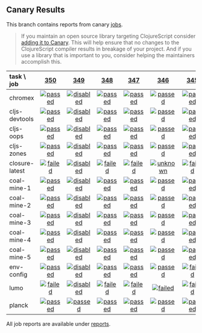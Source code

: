 ## Canary Results

This branch contains reports from canary [jobs](https://github.com/cljs-oss/canary/tree/jobs).

> If you maintain an open source library targeting ClojureScript consider [adding it to Canary](https://github.com/cljs-oss/canary/tree/master#how-to-participate). This will help ensure that no changes to the ClojureScript compiler results in breakage of your project. And if you use a library that is important to you, consider helping the maintainers accomplish this.

[//]: # (begin_overview_table)

| task \ job | <a href="reports/2018/04/15/job-000350-1.10.271-132d3aa" title="job #350 finished on 2018-04-15">350</a> | <a href="reports/2018/04/14/job-000349-1.10.271-132d3aa" title="job #349 finished on 2018-04-14">349</a> | <a href="reports/2018/04/14/job-000348-1.10.271-132d3aa" title="job #348 finished on 2018-04-14">348</a> | <a href="reports/2018/04/13/job-000347-1.10.264-d31917e" title="job #347 finished on 2018-04-13">347</a> | <a href="reports/2018/04/12/job-000346-1.10.264-d31917e" title="job #346 finished on 2018-04-12">346</a> | <a href="reports/2018/04/11/job-000345-1.10.264-d31917e" title="job #345 finished on 2018-04-11">345</a> | <a href="reports/2018/04/10/job-000344-1.10.264-d31917e" title="job #344 finished on 2018-04-10">344</a> | <a href="reports/2018/04/09/job-000343-1.10.264-d31917e" title="job #343 finished on 2018-04-09">343</a> | <a href="reports/2018/04/08/job-000342-1.10.264-d31917e" title="job #342 finished on 2018-04-08">342</a> | <a href="reports/2018/04/07/job-000341-1.10.264-d31917e" title="job #341 finished on 2018-04-07">341</a> |
| :--- | :---: | :---: | :---: | :---: | :---: | :---: | :---: | :---: | :---: | :---: |
| chromex | <a href="reports/2018/04/15/job-000350-1.10.271-132d3aa#-chromex"><img title="passed" src="http://box.binaryage.com/s-passed.svg"><a> | <a href="reports/2018/04/14/job-000349-1.10.271-132d3aa#-chromex"><img title="disabled" src="http://box.binaryage.com/s-disabled.svg"><a> | <a href="reports/2018/04/14/job-000348-1.10.271-132d3aa#-chromex"><img title="passed" src="http://box.binaryage.com/s-passed.svg"><a> | <a href="reports/2018/04/13/job-000347-1.10.264-d31917e#-chromex"><img title="passed" src="http://box.binaryage.com/s-passed.svg"><a> | <a href="reports/2018/04/12/job-000346-1.10.264-d31917e#-chromex"><img title="passed" src="http://box.binaryage.com/s-passed.svg"><a> | <a href="reports/2018/04/11/job-000345-1.10.264-d31917e#-chromex"><img title="passed" src="http://box.binaryage.com/s-passed.svg"><a> | <a href="reports/2018/04/10/job-000344-1.10.264-d31917e#-chromex"><img title="passed" src="http://box.binaryage.com/s-passed.svg"><a> | <a href="reports/2018/04/09/job-000343-1.10.264-d31917e#-chromex"><img title="passed" src="http://box.binaryage.com/s-passed.svg"><a> | <a href="reports/2018/04/08/job-000342-1.10.264-d31917e#-chromex"><img title="passed" src="http://box.binaryage.com/s-passed.svg"><a> | <a href="reports/2018/04/07/job-000341-1.10.264-d31917e#-chromex"><img title="passed" src="http://box.binaryage.com/s-passed.svg"><a> |
| cljs-devtools | <a href="reports/2018/04/15/job-000350-1.10.271-132d3aa#-cljs-devtools"><img title="passed" src="http://box.binaryage.com/s-passed.svg"><a> | <a href="reports/2018/04/14/job-000349-1.10.271-132d3aa#-cljs-devtools"><img title="disabled" src="http://box.binaryage.com/s-disabled.svg"><a> | <a href="reports/2018/04/14/job-000348-1.10.271-132d3aa#-cljs-devtools"><img title="passed" src="http://box.binaryage.com/s-passed.svg"><a> | <a href="reports/2018/04/13/job-000347-1.10.264-d31917e#-cljs-devtools"><img title="passed" src="http://box.binaryage.com/s-passed.svg"><a> | <a href="reports/2018/04/12/job-000346-1.10.264-d31917e#-cljs-devtools"><img title="passed" src="http://box.binaryage.com/s-passed.svg"><a> | <a href="reports/2018/04/11/job-000345-1.10.264-d31917e#-cljs-devtools"><img title="passed" src="http://box.binaryage.com/s-passed.svg"><a> | <a href="reports/2018/04/10/job-000344-1.10.264-d31917e#-cljs-devtools"><img title="passed" src="http://box.binaryage.com/s-passed.svg"><a> | <a href="reports/2018/04/09/job-000343-1.10.264-d31917e#-cljs-devtools"><img title="passed" src="http://box.binaryage.com/s-passed.svg"><a> | <a href="reports/2018/04/08/job-000342-1.10.264-d31917e#-cljs-devtools"><img title="passed" src="http://box.binaryage.com/s-passed.svg"><a> | <a href="reports/2018/04/07/job-000341-1.10.264-d31917e#-cljs-devtools"><img title="passed" src="http://box.binaryage.com/s-passed.svg"><a> |
| cljs-oops | <a href="reports/2018/04/15/job-000350-1.10.271-132d3aa#-cljs-oops"><img title="passed" src="http://box.binaryage.com/s-passed.svg"><a> | <a href="reports/2018/04/14/job-000349-1.10.271-132d3aa#-cljs-oops"><img title="disabled" src="http://box.binaryage.com/s-disabled.svg"><a> | <a href="reports/2018/04/14/job-000348-1.10.271-132d3aa#-cljs-oops"><img title="passed" src="http://box.binaryage.com/s-passed.svg"><a> | <a href="reports/2018/04/13/job-000347-1.10.264-d31917e#-cljs-oops"><img title="passed" src="http://box.binaryage.com/s-passed.svg"><a> | <a href="reports/2018/04/12/job-000346-1.10.264-d31917e#-cljs-oops"><img title="passed" src="http://box.binaryage.com/s-passed.svg"><a> | <a href="reports/2018/04/11/job-000345-1.10.264-d31917e#-cljs-oops"><img title="passed" src="http://box.binaryage.com/s-passed.svg"><a> | <a href="reports/2018/04/10/job-000344-1.10.264-d31917e#-cljs-oops"><img title="passed" src="http://box.binaryage.com/s-passed.svg"><a> | <a href="reports/2018/04/09/job-000343-1.10.264-d31917e#-cljs-oops"><img title="passed" src="http://box.binaryage.com/s-passed.svg"><a> | <a href="reports/2018/04/08/job-000342-1.10.264-d31917e#-cljs-oops"><img title="passed" src="http://box.binaryage.com/s-passed.svg"><a> | <a href="reports/2018/04/07/job-000341-1.10.264-d31917e#-cljs-oops"><img title="passed" src="http://box.binaryage.com/s-passed.svg"><a> |
| cljs-zones | <a href="reports/2018/04/15/job-000350-1.10.271-132d3aa#-cljs-zones"><img title="passed" src="http://box.binaryage.com/s-passed.svg"><a> | <a href="reports/2018/04/14/job-000349-1.10.271-132d3aa#-cljs-zones"><img title="disabled" src="http://box.binaryage.com/s-disabled.svg"><a> | <a href="reports/2018/04/14/job-000348-1.10.271-132d3aa#-cljs-zones"><img title="passed" src="http://box.binaryage.com/s-passed.svg"><a> | <a href="reports/2018/04/13/job-000347-1.10.264-d31917e#-cljs-zones"><img title="passed" src="http://box.binaryage.com/s-passed.svg"><a> | <a href="reports/2018/04/12/job-000346-1.10.264-d31917e#-cljs-zones"><img title="passed" src="http://box.binaryage.com/s-passed.svg"><a> | <a href="reports/2018/04/11/job-000345-1.10.264-d31917e#-cljs-zones"><img title="passed" src="http://box.binaryage.com/s-passed.svg"><a> | <a href="reports/2018/04/10/job-000344-1.10.264-d31917e#-cljs-zones"><img title="passed" src="http://box.binaryage.com/s-passed.svg"><a> | <a href="reports/2018/04/09/job-000343-1.10.264-d31917e#-cljs-zones"><img title="passed" src="http://box.binaryage.com/s-passed.svg"><a> | <a href="reports/2018/04/08/job-000342-1.10.264-d31917e#-cljs-zones"><img title="passed" src="http://box.binaryage.com/s-passed.svg"><a> | <a href="reports/2018/04/07/job-000341-1.10.264-d31917e#-cljs-zones"><img title="passed" src="http://box.binaryage.com/s-passed.svg"><a> |
| closure-latest | <a href="reports/2018/04/15/job-000350-1.10.271-132d3aa#-closure-latest"><img title="failed" src="http://box.binaryage.com/s-failed.svg"><a> | <a href="reports/2018/04/14/job-000349-1.10.271-132d3aa#-closure-latest"><img title="disabled" src="http://box.binaryage.com/s-disabled.svg"><a> | <a href="reports/2018/04/14/job-000348-1.10.271-132d3aa#-closure-latest"><img title="failed" src="http://box.binaryage.com/s-failed.svg"><a> | <a href="reports/2018/04/13/job-000347-1.10.264-d31917e#-closure-latest"><img title="failed" src="http://box.binaryage.com/s-failed.svg"><a> | <a href="reports/2018/04/12/job-000346-1.10.264-d31917e#-closure-latest"><img title="unknown" src="http://box.binaryage.com/s-unknown.svg"><a> | <a href="reports/2018/04/11/job-000345-1.10.264-d31917e#-closure-latest"><img title="failed" src="http://box.binaryage.com/s-failed.svg"><a> | <a href="reports/2018/04/10/job-000344-1.10.264-d31917e#-closure-latest"><img title="failed" src="http://box.binaryage.com/s-failed.svg"><a> | <a href="reports/2018/04/09/job-000343-1.10.264-d31917e#-closure-latest"><img title="failed" src="http://box.binaryage.com/s-failed.svg"><a> | <a href="reports/2018/04/08/job-000342-1.10.264-d31917e#-closure-latest"><img title="failed" src="http://box.binaryage.com/s-failed.svg"><a> | <a href="reports/2018/04/07/job-000341-1.10.264-d31917e#-closure-latest"><img title="passed" src="http://box.binaryage.com/s-passed.svg"><a> |
| coal-mine-1 | <a href="reports/2018/04/15/job-000350-1.10.271-132d3aa#-coal-mine-1"><img title="passed" src="http://box.binaryage.com/s-passed.svg"><a> | <a href="reports/2018/04/14/job-000349-1.10.271-132d3aa#-coal-mine-1"><img title="disabled" src="http://box.binaryage.com/s-disabled.svg"><a> | <a href="reports/2018/04/14/job-000348-1.10.271-132d3aa#-coal-mine-1"><img title="passed" src="http://box.binaryage.com/s-passed.svg"><a> | <a href="reports/2018/04/13/job-000347-1.10.264-d31917e#-coal-mine-1"><img title="passed" src="http://box.binaryage.com/s-passed.svg"><a> | <a href="reports/2018/04/12/job-000346-1.10.264-d31917e#-coal-mine-1"><img title="passed" src="http://box.binaryage.com/s-passed.svg"><a> | <a href="reports/2018/04/11/job-000345-1.10.264-d31917e#-coal-mine-1"><img title="passed" src="http://box.binaryage.com/s-passed.svg"><a> | <a href="reports/2018/04/10/job-000344-1.10.264-d31917e#-coal-mine-1"><img title="passed" src="http://box.binaryage.com/s-passed.svg"><a> | <a href="reports/2018/04/09/job-000343-1.10.264-d31917e#-coal-mine-1"><img title="passed" src="http://box.binaryage.com/s-passed.svg"><a> | <a href="reports/2018/04/08/job-000342-1.10.264-d31917e#-coal-mine-1"><img title="passed" src="http://box.binaryage.com/s-passed.svg"><a> | <a href="reports/2018/04/07/job-000341-1.10.264-d31917e#-coal-mine-1"><img title="passed" src="http://box.binaryage.com/s-passed.svg"><a> |
| coal-mine-2 | <a href="reports/2018/04/15/job-000350-1.10.271-132d3aa#-coal-mine-2"><img title="passed" src="http://box.binaryage.com/s-passed.svg"><a> | <a href="reports/2018/04/14/job-000349-1.10.271-132d3aa#-coal-mine-2"><img title="disabled" src="http://box.binaryage.com/s-disabled.svg"><a> | <a href="reports/2018/04/14/job-000348-1.10.271-132d3aa#-coal-mine-2"><img title="passed" src="http://box.binaryage.com/s-passed.svg"><a> | <a href="reports/2018/04/13/job-000347-1.10.264-d31917e#-coal-mine-2"><img title="passed" src="http://box.binaryage.com/s-passed.svg"><a> | <a href="reports/2018/04/12/job-000346-1.10.264-d31917e#-coal-mine-2"><img title="passed" src="http://box.binaryage.com/s-passed.svg"><a> | <a href="reports/2018/04/11/job-000345-1.10.264-d31917e#-coal-mine-2"><img title="passed" src="http://box.binaryage.com/s-passed.svg"><a> | <a href="reports/2018/04/10/job-000344-1.10.264-d31917e#-coal-mine-2"><img title="passed" src="http://box.binaryage.com/s-passed.svg"><a> | <a href="reports/2018/04/09/job-000343-1.10.264-d31917e#-coal-mine-2"><img title="passed" src="http://box.binaryage.com/s-passed.svg"><a> | <a href="reports/2018/04/08/job-000342-1.10.264-d31917e#-coal-mine-2"><img title="passed" src="http://box.binaryage.com/s-passed.svg"><a> | <a href="reports/2018/04/07/job-000341-1.10.264-d31917e#-coal-mine-2"><img title="passed" src="http://box.binaryage.com/s-passed.svg"><a> |
| coal-mine-3 | <a href="reports/2018/04/15/job-000350-1.10.271-132d3aa#-coal-mine-3"><img title="passed" src="http://box.binaryage.com/s-passed.svg"><a> | <a href="reports/2018/04/14/job-000349-1.10.271-132d3aa#-coal-mine-3"><img title="disabled" src="http://box.binaryage.com/s-disabled.svg"><a> | <a href="reports/2018/04/14/job-000348-1.10.271-132d3aa#-coal-mine-3"><img title="passed" src="http://box.binaryage.com/s-passed.svg"><a> | <a href="reports/2018/04/13/job-000347-1.10.264-d31917e#-coal-mine-3"><img title="passed" src="http://box.binaryage.com/s-passed.svg"><a> | <a href="reports/2018/04/12/job-000346-1.10.264-d31917e#-coal-mine-3"><img title="passed" src="http://box.binaryage.com/s-passed.svg"><a> | <a href="reports/2018/04/11/job-000345-1.10.264-d31917e#-coal-mine-3"><img title="passed" src="http://box.binaryage.com/s-passed.svg"><a> | <a href="reports/2018/04/10/job-000344-1.10.264-d31917e#-coal-mine-3"><img title="passed" src="http://box.binaryage.com/s-passed.svg"><a> | <a href="reports/2018/04/09/job-000343-1.10.264-d31917e#-coal-mine-3"><img title="passed" src="http://box.binaryage.com/s-passed.svg"><a> | <a href="reports/2018/04/08/job-000342-1.10.264-d31917e#-coal-mine-3"><img title="passed" src="http://box.binaryage.com/s-passed.svg"><a> | <a href="reports/2018/04/07/job-000341-1.10.264-d31917e#-coal-mine-3"><img title="passed" src="http://box.binaryage.com/s-passed.svg"><a> |
| coal-mine-4 | <a href="reports/2018/04/15/job-000350-1.10.271-132d3aa#-coal-mine-4"><img title="passed" src="http://box.binaryage.com/s-passed.svg"><a> | <a href="reports/2018/04/14/job-000349-1.10.271-132d3aa#-coal-mine-4"><img title="disabled" src="http://box.binaryage.com/s-disabled.svg"><a> | <a href="reports/2018/04/14/job-000348-1.10.271-132d3aa#-coal-mine-4"><img title="passed" src="http://box.binaryage.com/s-passed.svg"><a> | <a href="reports/2018/04/13/job-000347-1.10.264-d31917e#-coal-mine-4"><img title="passed" src="http://box.binaryage.com/s-passed.svg"><a> | <a href="reports/2018/04/12/job-000346-1.10.264-d31917e#-coal-mine-4"><img title="passed" src="http://box.binaryage.com/s-passed.svg"><a> | <a href="reports/2018/04/11/job-000345-1.10.264-d31917e#-coal-mine-4"><img title="passed" src="http://box.binaryage.com/s-passed.svg"><a> | <a href="reports/2018/04/10/job-000344-1.10.264-d31917e#-coal-mine-4"><img title="passed" src="http://box.binaryage.com/s-passed.svg"><a> | <a href="reports/2018/04/09/job-000343-1.10.264-d31917e#-coal-mine-4"><img title="passed" src="http://box.binaryage.com/s-passed.svg"><a> | <a href="reports/2018/04/08/job-000342-1.10.264-d31917e#-coal-mine-4"><img title="passed" src="http://box.binaryage.com/s-passed.svg"><a> | <a href="reports/2018/04/07/job-000341-1.10.264-d31917e#-coal-mine-4"><img title="passed" src="http://box.binaryage.com/s-passed.svg"><a> |
| coal-mine-5 | <a href="reports/2018/04/15/job-000350-1.10.271-132d3aa#-coal-mine-5"><img title="passed" src="http://box.binaryage.com/s-passed.svg"><a> | <a href="reports/2018/04/14/job-000349-1.10.271-132d3aa#-coal-mine-5"><img title="disabled" src="http://box.binaryage.com/s-disabled.svg"><a> | <a href="reports/2018/04/14/job-000348-1.10.271-132d3aa#-coal-mine-5"><img title="passed" src="http://box.binaryage.com/s-passed.svg"><a> | <a href="reports/2018/04/13/job-000347-1.10.264-d31917e#-coal-mine-5"><img title="passed" src="http://box.binaryage.com/s-passed.svg"><a> | <a href="reports/2018/04/12/job-000346-1.10.264-d31917e#-coal-mine-5"><img title="passed" src="http://box.binaryage.com/s-passed.svg"><a> | <a href="reports/2018/04/11/job-000345-1.10.264-d31917e#-coal-mine-5"><img title="passed" src="http://box.binaryage.com/s-passed.svg"><a> | <a href="reports/2018/04/10/job-000344-1.10.264-d31917e#-coal-mine-5"><img title="passed" src="http://box.binaryage.com/s-passed.svg"><a> | <a href="reports/2018/04/09/job-000343-1.10.264-d31917e#-coal-mine-5"><img title="passed" src="http://box.binaryage.com/s-passed.svg"><a> | <a href="reports/2018/04/08/job-000342-1.10.264-d31917e#-coal-mine-5"><img title="passed" src="http://box.binaryage.com/s-passed.svg"><a> | <a href="reports/2018/04/07/job-000341-1.10.264-d31917e#-coal-mine-5"><img title="passed" src="http://box.binaryage.com/s-passed.svg"><a> |
| env-config | <a href="reports/2018/04/15/job-000350-1.10.271-132d3aa#-env-config"><img title="passed" src="http://box.binaryage.com/s-passed.svg"><a> | <a href="reports/2018/04/14/job-000349-1.10.271-132d3aa#-env-config"><img title="disabled" src="http://box.binaryage.com/s-disabled.svg"><a> | <a href="reports/2018/04/14/job-000348-1.10.271-132d3aa#-env-config"><img title="passed" src="http://box.binaryage.com/s-passed.svg"><a> | <a href="reports/2018/04/13/job-000347-1.10.264-d31917e#-env-config"><img title="passed" src="http://box.binaryage.com/s-passed.svg"><a> | <a href="reports/2018/04/12/job-000346-1.10.264-d31917e#-env-config"><img title="passed" src="http://box.binaryage.com/s-passed.svg"><a> | <a href="reports/2018/04/11/job-000345-1.10.264-d31917e#-env-config"><img title="failed" src="http://box.binaryage.com/s-failed.svg"><a> | <a href="reports/2018/04/10/job-000344-1.10.264-d31917e#-env-config"><img title="passed" src="http://box.binaryage.com/s-passed.svg"><a> | <a href="reports/2018/04/09/job-000343-1.10.264-d31917e#-env-config"><img title="passed" src="http://box.binaryage.com/s-passed.svg"><a> | <a href="reports/2018/04/08/job-000342-1.10.264-d31917e#-env-config"><img title="passed" src="http://box.binaryage.com/s-passed.svg"><a> | <a href="reports/2018/04/07/job-000341-1.10.264-d31917e#-env-config"><img title="passed" src="http://box.binaryage.com/s-passed.svg"><a> |
| lumo | <a href="reports/2018/04/15/job-000350-1.10.271-132d3aa#-lumo"><img title="failed" src="http://box.binaryage.com/s-failed.svg"><a> | <a href="reports/2018/04/14/job-000349-1.10.271-132d3aa#-lumo"><img title="disabled" src="http://box.binaryage.com/s-disabled.svg"><a> | <a href="reports/2018/04/14/job-000348-1.10.271-132d3aa#-lumo"><img title="failed" src="http://box.binaryage.com/s-failed.svg"><a> | <a href="reports/2018/04/13/job-000347-1.10.264-d31917e#-lumo"><img title="failed" src="http://box.binaryage.com/s-failed.svg"><a> | <a href="reports/2018/04/12/job-000346-1.10.264-d31917e#-lumo"><img title="failed" src="http://box.binaryage.com/s-failed.svg"><a> | <a href="reports/2018/04/11/job-000345-1.10.264-d31917e#-lumo"><img title="failed" src="http://box.binaryage.com/s-failed.svg"><a> | <a href="reports/2018/04/10/job-000344-1.10.264-d31917e#-lumo"><img title="failed" src="http://box.binaryage.com/s-failed.svg"><a> | <a href="reports/2018/04/09/job-000343-1.10.264-d31917e#-lumo"><img title="failed" src="http://box.binaryage.com/s-failed.svg"><a> | <a href="reports/2018/04/08/job-000342-1.10.264-d31917e#-lumo"><img title="failed" src="http://box.binaryage.com/s-failed.svg"><a> | <a href="reports/2018/04/07/job-000341-1.10.264-d31917e#-lumo"><img title="failed" src="http://box.binaryage.com/s-failed.svg"><a> |
| planck | <a href="reports/2018/04/15/job-000350-1.10.271-132d3aa#-planck"><img title="passed" src="http://box.binaryage.com/s-passed.svg"><a> | <a href="reports/2018/04/14/job-000349-1.10.271-132d3aa#-planck"><img title="passed" src="http://box.binaryage.com/s-passed.svg"><a> | <a href="reports/2018/04/14/job-000348-1.10.271-132d3aa#-planck"><img title="passed" src="http://box.binaryage.com/s-passed.svg"><a> | <a href="reports/2018/04/13/job-000347-1.10.264-d31917e#-planck"><img title="passed" src="http://box.binaryage.com/s-passed.svg"><a> | <a href="reports/2018/04/12/job-000346-1.10.264-d31917e#-planck"><img title="passed" src="http://box.binaryage.com/s-passed.svg"><a> | <a href="reports/2018/04/11/job-000345-1.10.264-d31917e#-planck"><img title="passed" src="http://box.binaryage.com/s-passed.svg"><a> | <a href="reports/2018/04/10/job-000344-1.10.264-d31917e#-planck"><img title="passed" src="http://box.binaryage.com/s-passed.svg"><a> | <a href="reports/2018/04/09/job-000343-1.10.264-d31917e#-planck"><img title="passed" src="http://box.binaryage.com/s-passed.svg"><a> | <a href="reports/2018/04/08/job-000342-1.10.264-d31917e#-planck"><img title="passed" src="http://box.binaryage.com/s-passed.svg"><a> | <a href="reports/2018/04/07/job-000341-1.10.264-d31917e#-planck"><img title="passed" src="http://box.binaryage.com/s-passed.svg"><a> |

[//]: # (end_overview_table)

All job reports are available under [reports](reports).
